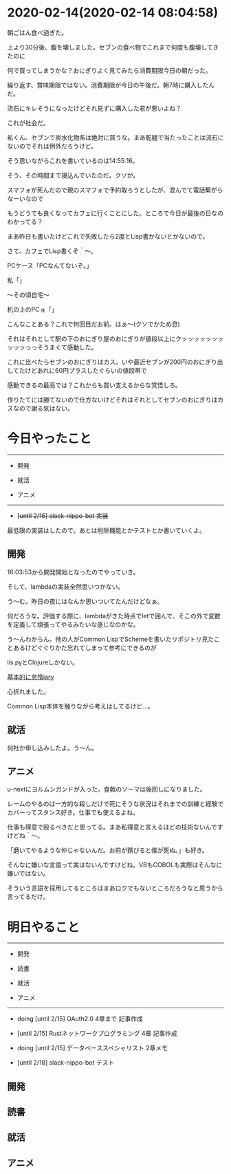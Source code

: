 # 2020-02-14(2020-02-14 08:04:58)

朝ごはん食べ過ぎた。

上より30分後、腹を壊しました。セブンの食べ物でこれまで何度も腹壊してきたのに

何で買ってしまうかな？おにぎりよく見てみたら消費期限今日の朝だった。

繰り返す、賞味期限ではない。消費期限が今日の午後だ。朝7時に購入したんだ。

流石にキレそうになったけどそれ見ずに購入した君が悪いよね？

これが社会だ。

私くん、セブンで炭水化物系は絶対に買うな。まあ乾麺で当たったことは流石にないのでそれは例外だろうけど。

そう思いながらこれを書いているのは14:55:16。

そう、その時間まで寝込んでいたのだ。クソが。

スマフォが死んだので親のスマフォで予約取ろうとしたが、混んでて電話繋がらなーいなので

もうどうでも良くなってカフェに行くことにした。ところで今日が最後の日なのわかってる？

まあ昨日も書いたけどこれで失敗したら2度とLisp書かないとかないので。

さて、カフェでLisp書くぞ＾〜。

PCケース「PCなんてないぞ。」

私「」

〜その頃自宅〜

机の上のPCョ「」

こんなことある？これで何回目だお前。はぁ〜(クソでかため息)

それはそれとして駅の下のおにぎり屋のおにぎりが値段以上にクッッッッッッッッッッっっそうまくて感動した。

これに比べたらセブンのおにぎりはカス。いや最近セブンが200円のおにぎり出してたけどあれに60円プラスしたぐらいの値段帯で

感動できるの最高では？これからも買い支えるからな覚悟しろ。

作りたてには勝てないので仕方ないけどそれはそれとしてセブンのおにぎりはカスなので謝る気はない。

# 今日やったこと

---

* 開発

* 就活

* アニメ

---

+ ~~[until 2/16] slack-nippo-bot 実装~~

最低限の実装はしたので。あとは削除機能とかテストとか書いていくよ。

## 開発

16:03:53から開発開始となったのでやっていき。

そして、lambdaの実装全然思いつかない。

う〜む。昨日の夜にはなんか思いついてたんだけどなぁ。

何だろうな。評価する際に、lambdaがきた時点でletで囲んで、そこの外で変数を定義して頑張ってやるみたいな感じなのかな。

う〜んわからん。他の人がCommon LispでSchemeを書いたリポジトリ見たことあるけどぐぐりかた忘れてしまって参考にできるのが

lis.pyとClojureしかない。

[基本的に怠惰iary](https://blog.londone.net/page?id=175)

心折れました。

Common Lisp本体を触りながら考えはしてるけど...。

## 就活

何社か申し込みしたよ。う〜ん。

## アニメ

u-nextにヨルムンガンドが入った。食戟のソーマは後回しになりました。

レームのやるのは一方的な殺しだけで死にそうな状況はそれまでの訓練と経験でカバーってスタンス好き。仕事でも使えるよね。

仕事も得意で殴るべきだと思ってる。まあ私得意と言えるほどの技術ないんですけどね＾〜。

「磨いてやるような仲じゃないんだ。お前が錆びると僕が死ぬ。」も好き。

そんなに嫌いな言語って実はないんですけどね。VBもCOBOLも実際はそんなに嫌いではない。

そういう言語を採用してるところはまあロクでもないところだろうなと思うから言ってるだけ。

# 明日やること

---

* 開発

* 読書

* 就活

* アニメ

---

+ doing [until 2/15] OAuth2.0 4章まで 記事作成

+ [until 2/15] Rustネットワークプログラミング 4章 記事作成

+ doing [until 2/15] データベーススペシャリスト 2章メモ

+ [until 2/18] slack-nippo-bot テスト

## 開発

## 読書

## 就活

## アニメ
